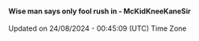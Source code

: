 #### Wise man says only fool rush in - McKidKneeKaneSir
Updated on 24/08/2024 - 00:45:09 (UTC) Time Zone
